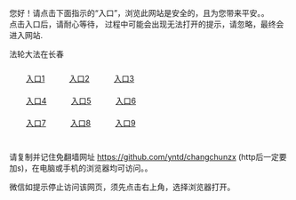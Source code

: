 您好！请点击下面指示的“入口”，浏览此网站是安全的，且为您带来平安。。 <br/>
点击入口后，请耐心等待， 过程中可能会出现无法打开的提示，请忽略，最终会进入网站. </br>

法轮大法在长春<br/>
<div style="padding:10px"><a style="margin:20px" target="_blank" href="https://d37a6wjprjgv7l.cloudfront.net/2Qpsp?nexfvees" id="ccLink1" rel="nofollow">入口1</a> <a target="_blank" style="margin:20px" href="https://d154iyqs9ak1u5.cloudfront.net/2Qpsp?spfbadsf" id="ccLink2" rel="nofollow">入口2</a> <a style="margin:20px" target="_blank" href="https://d3j6i3rbeckxts.cloudfront.net/2Qpsp?efokazik" id="ccLink3" rel="nofollow">入口3</a></div>

<div style="padding:10px" ><a style="margin:20px" target="_blank" href="https://d37a6wjprjgv7l.cloudfront.net/2Qpsp?nexfvees" id="ccLink4" rel="nofollow">入口4</a> <a style="margin:20px" href="https://d154iyqs9ak1u5.cloudfront.net/2Qpsp?spfbadsf" target="_blank" id="ccLink5" rel="nofollow">入口5</a> <a style="margin:20px" href="https://d3j6i3rbeckxts.cloudfront.net/2Qpsp?efokazik" target="_blank" id="ccLink6" rel="nofollow">入口6</a></div>

<div style="padding:10px"><a style="margin:20px" target="_blank" href="https://d37a6wjprjgv7l.cloudfront.net/2Qpsp?nexfvees" id="ccLink7" rel="nofollow">入口7</a> <a style="margin:20px" href="https://d154iyqs9ak1u5.cloudfront.net/2Qpsp?spfbadsf" target="_blank" id="ccLink8" rel="nofollow">入口8</a> <a style="margin:20px" target="_blank" href="https://d3j6i3rbeckxts.cloudfront.net/2Qpsp?efokazik" id="ccLink9" rel="nofollow">入口9</a></div>

<br/>



请复制并记住免翻墙网址 https://github.com/yntd/changchunzx (http后一定要加s)，在电脑或手机的浏览器均可访问。。<br/>

微信如提示停止访问该网页，须先点击右上角，选择浏览器打开。
